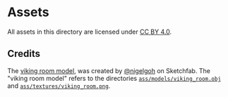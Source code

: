 # Assets

All assets in this directory are licensed under
[CC BY 4.0](https://creativecommons.org/licenses/by/4.0/).

## Credits

The [viking room model](https://sketchfab.com/3d-models/viking-room-a49f1b8e4f5c4ecf9e1fe7d81915ad38),
was created by [@nigelgoh](https://sketchfab.com/nigelgoh) on Sketchfab. The "viking room model"
refers to the directories [`ass/models/viking_room.obj`](/ass/models/viking_room.obj) and
[`ass/textures/viking_room.png`](/ass/textures/viking_room.png).
